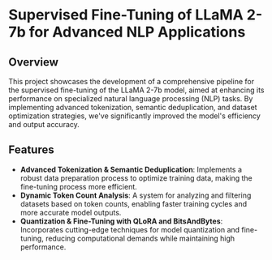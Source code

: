 # Supervised Fine-Tuning of LLaMA 2-7b for Advanced NLP Applications

## Overview
This project showcases the development of a comprehensive pipeline for the supervised fine-tuning of the LLaMA 2-7b model, aimed at enhancing its performance on specialized natural language processing (NLP) tasks. By implementing advanced tokenization, semantic deduplication, and dataset optimization strategies, we've significantly improved the model's efficiency and output accuracy.

## Features
- **Advanced Tokenization & Semantic Deduplication**: Implements a robust data preparation process to optimize training data, making the fine-tuning process more efficient.
- **Dynamic Token Count Analysis**: A system for analyzing and filtering datasets based on token counts, enabling faster training cycles and more accurate model outputs.
- **Quantization & Fine-Tuning with QLoRA and BitsAndBytes**: Incorporates cutting-edge techniques for model quantization and fine-tuning, reducing computational demands while maintaining high performance.
